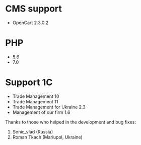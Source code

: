 # CMS support
* OpenCart 2.3.0.2

# PHP
* 5.6
* 7.0

# Support 1C
* Trade Management 10
* Trade Management 11
* Trade Management for Ukraine 2.3
* Management of our firm 1.6
 
Thanks to those who helped in the development and bug fixes:

1. Sonic_vlad (Russia)
2. Roman Tkach (Mariupol, Ukraine) 
